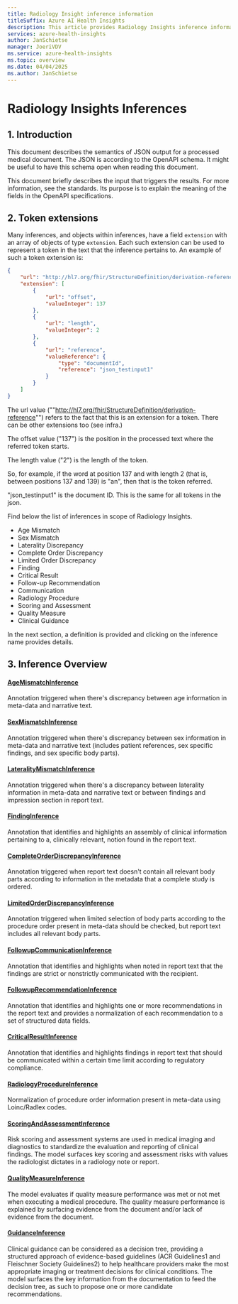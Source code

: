 ```yaml
---
title: Radiology Insight inference information
titleSuffix: Azure AI Health Insights
description: This article provides Radiology Insights inference information for the complete scope.
services: azure-health-insights
author: JanSchietse
manager: JoeriVDV
ms.service: azure-health-insights
ms.topic: overview
ms.date: 04/04/2025
ms.author: JanSchietse
---
```



# Radiology Insights Inferences

## 1. Introduction

This document describes the semantics of JSON output for a processed medical document. 
The JSON is according to the OpenAPI schema. 
It might be useful to have this schema open when reading this document.

This document briefly describes the input that triggers the results. For more information, see the standards. Its purpose is to explain the meaning of the fields in the OpenAPI specifications.




## 2. Token extensions

Many inferences, and objects within inferences, have a field `extension` with an array of objects of type `extension`. Each such extension can be used to represent a token in the text that the inference pertains to. 
An example of such a token extension is:

```json
{
	"url": "http://hl7.org/fhir/StructureDefinition/derivation-reference",
	"extension": [
		{
			"url": "offset",
			"valueInteger": 137
		},
		{
			"url": "length",
			"valueInteger": 2
		},
		{
			"url": "reference",
			"valueReference": {
				"type": "documentId",
				"reference": "json_testinput1"
			}
		}
	]
}

```

The url value (""http://hl7.org/fhir/StructureDefinition/derivation-reference"") refers to the fact that this is an extension for a token. There can be other extensions too (see infra.)

The offset value ("137") is the position in the processed
text where the referred token starts.

The length value ("2") is the length of the token.

So, for example, if the word at position 137 and with length 2 (that is, between positions 137 and 139) is "an", then that is the token referred.

"json_testinput1" is the document ID. This is the same for all tokens in the json.

Find below the list of inferences in scope of Radiology Insights. 

- Age Mismatch
- Sex Mismatch
- Laterality Discrepancy
- Complete Order Discrepancy
- Limited Order Discrepancy
- Finding
- Critical Result
- Follow-up Recommendation
- Communication
- Radiology Procedure
- Scoring and Assessment
- Quality Measure
- Clinical Guidance


In the next section, a definition is provided and clicking on the inference name provides details.




## 3. Inference Overview
 
#### [AgeMismatchInference](age-mismatch-inference.md)

Annotation triggered when there's discrepancy between age information in meta-data and narrative text. 
 
#### [SexMismatchInference](sex-mismatch-inference.md) 

Annotation triggered when there's discrepancy between sex information in meta-data and narrative text (includes patient references, sex specific findings, and sex specific body parts). 

#### [LateralityMismatchInference](laterality-mismatch-inference.md)

Annotation triggered when there's a discrepancy between laterality information in meta-data and narrative text or between findings and impression section in report text. 

#### [FindingInference](finding-inference.md)  

Annotation that identifies and highlights an assembly of clinical information pertaining to a, clinically relevant, notion found in the report text. 

#### [CompleteOrderDiscrepancyInference](complete-order-discrepancy-inference.md)  

Annotation triggered when report text doesn't contain all relevant body parts according to information in the metadata that a complete study is ordered. 

#### [LimitedOrderDiscrepancyInference](limited-order-discrepancy-inference.md)  

Annotation triggered when limited selection of body parts according to the procedure order present in meta-data should be checked, but report text includes all relevant body parts. 

#### [FollowupCommunicationInference](communication-inference.md)  

Annotation that identifies and highlights when noted in report text that the findings are strict or nonstrictly communicated with the recipient. 

#### [FollowupRecommendationInference](recommendation-inference.md) 

Annotation that identifies and highlights one or more recommendations in the report text and provides a normalization of each recommendation to a set of structured data fields. 

#### [CriticalResultInference](critical-result-inference.md)  

Annotation that identifies and highlights findings in report text that should be communicated within a certain time limit according to regulatory compliance. 

#### [RadiologyProcedureInference](radiology-procedure-inference.md)  

Normalization of procedure order information present in meta-data using Loinc/Radlex codes. 

#### [ScoringAndAssessmentInference](scoring-and-assessment-inference.md)  

Risk scoring and assessment systems are used in medical imaging and diagnostics to standardize the evaluation and reporting of clinical findings. The model surfaces key scoring and assessment risks with values the radiologist dictates in a radiology note or report. 

#### [QualityMeasureInference](quality-measure-inference.md) 

The model evaluates if quality measure performance was met or not met when executing a medical procedure. The quality measure performance is explained by surfacing evidence from the document and/or lack of evidence from the document. 
 
#### [GuidanceInference](guidance-inference.md)

Clinical guidance can be considered as a decision tree, providing a structured approach of evidence-based guidelines (ACR Guidelines1 and Fleischner Society Guidelines2) to help healthcare providers make the most appropriate imaging or treatment decisions for clinical conditions. The model surfaces the key information from the documentation to feed the decision tree, as such to propose one or more candidate recommendations. 